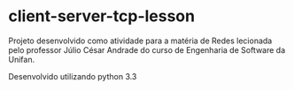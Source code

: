 # client-server-tcp-lesson

Projeto desenvolvido como atividade para a matéria de Redes lecionada pelo professor Júlio César Andrade do curso de Engenharia de Software da Unifan.

Desenvolvido utilizando python 3.3
